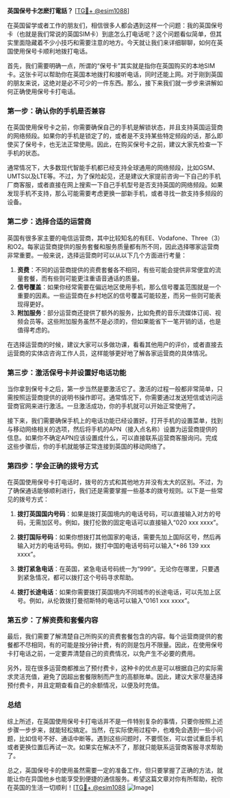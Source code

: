 **英国保号卡怎麽打電話？** [[TG💪+ @esim1088](https://t.me/s/esim1088)]

在英国留学或者工作的朋友们，相信很多人都会遇到这样一个问题：我的英国保号卡（也就是我们常说的英国SIM卡）到底怎么打电话呢？这个问题看似简单，但其实里面隐藏着不少小技巧和需要注意的地方。今天就让我们来详细聊聊，如何在英国使用保号卡顺利地拨打电话。

首先，我们需要明确一点，所谓的“保号卡”其实就是指你在英国购买的本地SIM卡。这张卡可以帮助你在英国本地拨打和接听电话，同时还能上网。对于刚到英国的朋友来说，这绝对是必不可少的一件东西。那么，接下来我们就一步步来讲解如何正确使用保号卡打电话。

### 第一步：确认你的手机是否兼容

在英国使用保号卡之前，你需要确保自己的手机是解锁状态，并且支持英国运营商的网络频段。如果你的手机是锁定了的，或者是不支持某些特定频段的话，那么即使买了保号卡，也无法正常使用。因此，在购买保号卡之前，建议大家先检查一下手机的状态。

通常情况下，大多数现代智能手机都已经支持全球通用的网络频段，比如GSM、UMTS以及LTE等。不过，为了保险起见，还是建议大家提前咨询一下自己的手机厂商客服，或者直接在网上搜索一下自己手机型号是否支持英国的网络频段。如果发现手机不支持，那么可能需要考虑更换一部新手机，或者寻找一款支持多频段的设备。

### 第二步：选择合适的运营商

英国有很多家主要的电信运营商，其中比较知名的有EE、Vodafone、Three（3）和O2。每家运营商提供的服务套餐和服务质量都有所不同，因此选择哪家运营商非常重要。一般来说，选择运营商时可以从以下几个方面进行考量：

1. **资费**：不同的运营商提供的资费套餐各不相同，有些可能会提供非常便宜的流量套餐，而有些则可能更注重语音通话的质量。
2. **信号覆盖**：如果你经常需要在偏远地区使用手机，那么信号覆盖范围就是一个重要的因素。一些运营商在乡村地区的信号覆盖可能较差，而另一些则可能表现得更好。
3. **附加服务**：部分运营商还提供了额外的服务，比如免费的音乐流媒体订阅、视频会员等。这些附加服务虽然不是必须的，但如果能省下一笔开销的话，也是值得考虑的。

在选择运营商的时候，建议大家可以多做功课，看看其他用户的评价，或者直接去运营商的实体店咨询工作人员，这样能够更好地了解各家运营商的具体情况。

### 第三步：激活保号卡并设置好电话功能

当你拿到保号卡之后，第一步当然是要激活它了。激活的过程一般都非常简单，只需按照运营商提供的说明书操作即可。通常情况下，你需要通过发送短信或访问运营商官网来进行激活。一旦激活成功，你的手机就可以开始正常使用了。

接下来，我们需要确保手机上的电话功能已经设置好。打开手机的设置菜单，找到与移动网络相关的选项，然后将手机的APN（接入点名称）设置为运营商提供的信息。如果你不确定APN应该设置成什么，可以直接联系运营商客服询问。完成这些步骤后，你的手机就能够正常连接到英国的移动网络了。

### 第四步：学会正确的拨号方式

在英国使用保号卡打电话时，拨号的方式和其他地方并没有太大的区别。不过，为了确保通话能够顺利进行，我们还是需要掌握一些基本的拨号规则。以下是一些常见的拨号方式：

1. **拨打英国国内号码**：如果是拨打英国境内的电话号码，可以直接输入对方的号码，无需加区号。例如，拨打伦敦的固定电话可以直接输入“020 xxx xxxx”。
   
2. **拨打国际号码**：如果你想拨打其他国家的电话，需要先加上国际区号，然后再输入对方的电话号码。例如，拨打中国的电话号码可以输入“+86 139 xxx xxxx”。

3. **拨打紧急电话**：在英国，紧急电话号码统一为“999”。无论你在哪里，只要遇到紧急情况，都可以拨打这个号码寻求帮助。

4. **拨打长途电话**：如果你需要拨打英国境内不同城市的长途电话，可以先加上区号。例如，从伦敦拨打曼彻斯特的电话可以输入“0161 xxx xxxx”。

### 第五步：了解资费和套餐内容

最后，我们需要了解清楚自己所购买的资费套餐包含的内容。每个运营商提供的套餐都不尽相同，有的可能是按分钟计费，有的则是包月不限量。因此，在使用保号卡打电话之前，一定要弄清楚自己的资费情况，以免产生不必要的费用。

另外，现在很多运营商都推出了预付费卡，这种卡的优点是可以根据自己的实际需求灵活充值，避免了因超出套餐限制而产生的高额账单。因此，建议大家尽量选择预付费卡，并且定期查看自己的余额情况，以便及时充值。

### 总结

综上所述，在英国使用保号卡打电话并不是一件特别复杂的事情，只要你按照上述步骤一步步来，就能轻松搞定。当然，在实际使用过程中，也难免会遇到一些小问题，比如信号不好、通话中断等。遇到这些问题时，不要慌张，可以尝试重启手机或者更换位置后再试一次。如果实在解决不了，那就只能联系运营商客服寻求帮助了。

总之，英国保号卡的使用虽然需要一定的准备工作，但只要掌握了正确的方法，就能让你在异国他乡也能享受到便捷的通信服务。希望这篇文章对你有所帮助，祝你在英国的生活一切顺利！[[TG💪+ @esim1088](https://t.me/s/esim1088) ![Image](https://i.postimg.cc/4NQfJmqS/Snipaste-2025-05-13-00-14-12.png)]